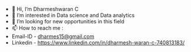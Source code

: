 - 👋 Hi, I’m Dharmeshwaran C
- 👀 I’m interested in Data science and Data analytics
- 💞️ I’m looking for new opportunities in this field
- 📫 How to reach me : 
- Email-ID - dharmes15@gmail.com
- Linkedin - https://www.linkedin.com/in/dharmesh-waran-c-740813183/

<!---
Dharmesh007/Dharmesh007 is a ✨ special ✨ repository because its `README.md` (this file) appears on your GitHub profile.
You can click the Preview link to take a look at your changes.
--->
